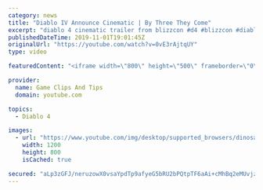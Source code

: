 ```yaml
---
category: news
title: "Diablo IV Announce Cinematic | By Three They Come"
excerpt: "diablo 4 cinematic trailer from blizzcon #d4 #blizzcon #diablo."
publishedDateTime: 2019-11-01T19:01:45Z
originalUrl: "https://youtube.com/watch?v=0vE3rAjtqUY"
type: video

featuredContent: "<iframe width=\"800\" height=\"500\" frameborder=\"0\" src=\"https://www.youtube.com/embed/0vE3rAjtqUY\" allow=\"accelerometer; autoplay; encrypted-media; gyroscope; picture-in-picture\" allowfullscreen></iframe>"

provider:
  name: Game Clips And Tips
  domain: youtube.com

topics:
  - Diablo 4

images:
  - url: "https://www.youtube.com/img/desktop/supported_browsers/dinosaur.png"
    width: 1200
    height: 800
    isCached: true

secured: "aLp3zGFJ/neruzowX0vsaYpdTp9afyeG5bRU2bPQtpTF6aAi+cMhBq2eMUvjzhADzNb4PFuoQkteGYvJmZhDi+OcnlkpF9hokRSDSv+uapEBqC+i/ou1MdppKobKpfsvmpDd5uqkn/hy/RIPP0cNAtnFJTxydtBV5J4Rw/gKN97dHaxndAUUKgz7K4UIhLmG0F1ozPFLSkD8SJBfCjd7GLi9unY/fcxbRFs89P1lUao9k4pCSt0eCMc1gzZZ45frNF/JnnLxeYFd1Y3dMGi+YQFssntyCCZ1SLSjeX+fRGptCWwk5+H7eWaWovAkWY1dreUzZMFF6xG2qLykaFPEZzc3lgVsZNVTZ0Rf6kCzqNggXnzqy7nBOv8Bx3ns1CFCe3+C5uCYSYmQacHtJSCpAQ==;ILMg8wgDkLk4xPUwF1ZwSQ=="
---
```


